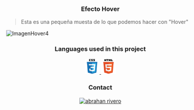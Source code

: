 
<h3 align="center">Efecto Hover </h3>

> Esta es una pequeña muesta de lo que podemos hacer con "Hover"

![ImagenHover4](https://user-images.githubusercontent.com/78152546/133947875-e52818db-81fe-4506-bb15-8fd4a5ad2122.png)


<h3 align="center">Languages used in this project</h3>
<p align="center"> <a href="https://www.w3schools.com/css/" target="_blank"> <img src="https://raw.githubusercontent.com/devicons/devicon/master/icons/css3/css3-original-wordmark.svg" alt="css3" width="40" height="40"/> </a> <a href="https://www.w3.org/html/" target="_blank"> <img src="https://raw.githubusercontent.com/devicons/devicon/master/icons/html5/html5-original-wordmark.svg" alt="html5" width="40" height="40"/> </a> </p>

<h3 align="center">Contact</h3>
<p align="center">
<a href="https://linkedin.com/in/abrahan-rivero-b2a1191ba" target="blank"><img align="center" src="https://raw.githubusercontent.com/rahuldkjain/github-profile-readme-generator/master/src/images/icons/Social/linked-in-alt.svg" alt="abrahan rivero" height="30" width="40" /></a>
</p>

